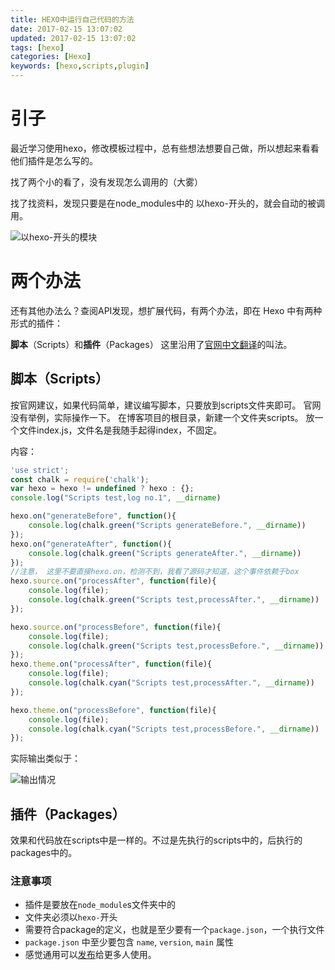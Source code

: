 ```yaml
---
title: HEXO中运行自己代码的方法
date: 2017-02-15 13:07:02
updated: 2017-02-15 13:07:02
tags: [hexo]
categories: [Hexo]
keywords: [hexo,scripts,plugin]
---
```


# 引子

最近学习使用hexo，修改模板过程中，总有些想法想要自己做，所以想起来看看他们插件是怎么写的。

找了两个小的看了，没有发现怎么调用的（大雾）

找了找资料，发现只要是在node_modules中的 以hexo-开头的，就会自动的被调用。

![以hexo-开头的模块](2017-02-15-hexo-run-self-code\startwithhexo.png)

# 两个办法

还有其他办法么？查阅API发现，想扩展代码，有两个办法，即在 Hexo 中有两种形式的插件：

**脚本**（Scripts）和**插件**（Packages） 这里沿用了[官网中文翻译](https://hexo.io/zh-cn/docs/plugins.html)的叫法。

## 脚本（Scripts）

按官网建议，如果代码简单，建议编写脚本，只要放到scripts文件夹即可。
官网没有举例，实际操作一下。
在博客项目的根目录，新建一个文件夹scripts。
放一个文件index.js，文件名是我随手起得index，不固定。

内容：

```javascript
'use strict';
const chalk = require('chalk');
var hexo = hexo != undefined ? hexo : {};
console.log("Scripts test,log no.1", __dirname)

hexo.on("generateBefore", function(){
    console.log(chalk.green("Scripts generateBefore.", __dirname))
});
hexo.on("generateAfter", function(){
    console.log(chalk.green("Scripts generateAfter.", __dirname))
});
//注意， 这里不要直接hexo.on，检测不到，我看了源码才知道，这个事件依赖于box
hexo.source.on("processAfter", function(file){
    console.log(file);
    console.log(chalk.green("Scripts test,processAfter.", __dirname))
});

hexo.source.on("processBefore", function(file){
    console.log(file);
    console.log(chalk.green("Scripts test,processBefore.", __dirname))
});
hexo.theme.on("processAfter", function(file){
    console.log(file);
    console.log(chalk.cyan("Scripts test,processAfter.", __dirname))
});

hexo.theme.on("processBefore", function(file){
    console.log(file);
    console.log(chalk.cyan("Scripts test,processBefore.", __dirname))
});

```

实际输出类似于：

![输出情况](2017-02-15-hexo-run-self-code\scriptsoutput.png)

## 插件（Packages）

效果和代码放在scripts中是一样的。不过是先执行的scripts中的，后执行的packages中的。

### 注意事项

- 插件是要放在`node_module`s文件夹中的
- 文件夹必须以`hexo-`开头
- 需要符合package的定义，也就是至少要有一个`package.json`，一个执行文件
- `package.json` 中至少要包含 `name`, `version`, `main` 属性
- 感觉通用可以[发布](https://hexo.io/zh-cn/docs/plugins.html#发布)给更多人使用。



